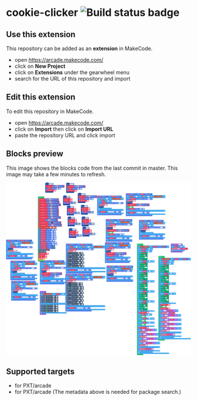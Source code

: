# cookie-clicker ![Build status badge](https://github.com/wadesparky/cookie-clicker/workflows/MakeCode/badge.svg)



## Use this extension

This repository can be added as an **extension** in MakeCode.

* open https://arcade.makecode.com/
* click on **New Project**
* click on **Extensions** under the gearwheel menu
* search for the URL of this repository and import

## Edit this extension

To edit this repository in MakeCode.

* open https://arcade.makecode.com/
* click on **Import** then click on **Import URL**
* paste the repository URL and click import

## Blocks preview

This image shows the blocks code from the last commit in master.
This image may take a few minutes to refresh.

![A rendered view of the blocks](https://github.com/wadesparky/cookie-clicker/raw/master/.makecode/blocks.png)

## Supported targets

* for PXT/arcade
* for PXT/arcade
(The metadata above is needed for package search.)

